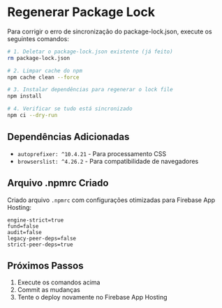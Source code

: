 # Regenerar Package Lock

Para corrigir o erro de sincronização do package-lock.json, execute os seguintes comandos:

```bash
# 1. Deletar o package-lock.json existente (já feito)
rm package-lock.json

# 2. Limpar cache do npm
npm cache clean --force

# 3. Instalar dependências para regenerar o lock file
npm install

# 4. Verificar se tudo está sincronizado
npm ci --dry-run
```

## Dependências Adicionadas

- `autoprefixer: ^10.4.21` - Para processamento CSS
- `browserslist: ^4.26.2` - Para compatibilidade de navegadores

## Arquivo .npmrc Criado

Criado arquivo `.npmrc` com configurações otimizadas para Firebase App Hosting:

```
engine-strict=true
fund=false
audit=false
legacy-peer-deps=false
strict-peer-deps=true
```

## Próximos Passos

1. Execute os comandos acima
2. Commit as mudanças
3. Tente o deploy novamente no Firebase App Hosting
